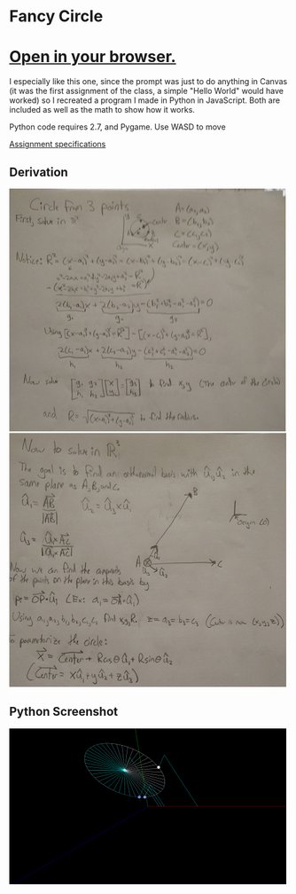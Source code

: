 ﻿# Fancy Circle

# [Open in your browser.](https://luke-hartman.github.io/Personal-Projects/Computer%20Graphics/Fancy%20Circle/RealFancyCircle.html)

I especially like this one, since the prompt was just to do anything in Canvas (it was the first assignment of the class, a simple "Hello World" would have worked) so I recreated a program I made in Python in JavaScript.
Both are included as well as the math to show how it works.

Python code requires 2.7, and Pygame.
Use WASD to move

[Assignment specifications](http://graphics.cs.wisc.edu/WP/cs559-sp2017/2017/01/17/programming-assignment-1-intro-to-html-canvas/)

## Derivation
![](Media/Proof1.png)
![](Media/Proof2.png)

## Python Screenshot
![](Media/PythonDemo.png)
